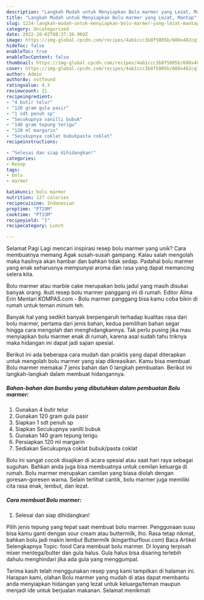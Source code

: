 ```yaml
---
description: "Langkah Mudah untuk Menyiapkan Bolu marmer yang Lezat, Mantap"
title: "Langkah Mudah untuk Menyiapkan Bolu marmer yang Lezat, Mantap"
slug: 1234-langkah-mudah-untuk-menyiapkan-bolu-marmer-yang-lezat-mantap
category: Uncategorized
date: 2022-10-02T08:37:26.969Z
image: https://img-global.cpcdn.com/recipes/4ab1ccc3b8f5805b/680x482cq70/bolu-marmer-foto-resep-utama.jpg
hideToc: false
enableToc: true
enableTocContent: false
thumbnail: https://img-global.cpcdn.com/recipes/4ab1ccc3b8f5805b/680x482cq70/bolu-marmer-foto-resep-utama.jpg
cover: https://img-global.cpcdn.com/recipes/4ab1ccc3b8f5805b/680x482cq70/bolu-marmer-foto-resep-utama.jpg
author: Admin
authorAv: notfound
ratingvalue: 4.3
reviewcount: 21
recipeingredient:
- "4 butir telur"
- "120 gram gula pasir"
- "1 sdt penuh sp"
- "Secukupnya vanilli bubuk"
- "140 gram tepung terigu"
- "120 ml margarin"
- "Secukupnya coklat bubukpasta coklat"
recipeinstructions:

- "Selesai dan siap dihidangkan!"
categories:
- Resep
tags:
- bolu
- marmer

katakunci: bolu marmer 
nutrition: 127 calories
recipecuisine: Indonesian
preptime: "PT29M"
cooktime: "PT33M"
recipeyield: "1"
recipecategory: Lunch

---
```



Selamat Pagi Lagi mencari inspirasi resep bolu marmer yang unik? Cara membuatnya memang Agak susah-susah gampang. Kalau salah mengolah maka hasilnya akan hambar dan bahkan tidak sedap. Padahal bolu marmer yang enak seharusnya mempunyai aroma dan rasa yang dapat memancing selera kita.


Bolu marmer atau marble cake merupakan bolu jadul yang masih disukai banyak orang. Ikuti resep bolu marmer panggang ini di rumah. Editor Alma Erin Mentari KOMPAS.com - Bolu marmer panggang bisa kamu coba bikin di rumah untuk teman minum teh.

Banyak hal yang sedikit banyak berpengaruh terhadap kualitas rasa dari bolu marmer, pertama dari jenis bahan, kedua pemilihan bahan segar hingga cara mengolah dan menghidangkannya. Tak perlu pusing jika mau menyiapkan bolu marmer enak di rumah, karena asal sudah tahu triknya maka hidangan ini dapat jadi sajian spesial.


Berikut ini ada beberapa cara mudah dan praktis yang dapat diterapkan untuk mengolah bolu marmer yang siap dikreasikan. Kamu bisa membuat Bolu marmer memakai 7 jenis bahan dan 0 langkah pembuatan. Berikut ini langkah-langkah dalam membuat hidangannya.

<!--inarticleads1-->

##### Bahan-bahan dan bumbu yang dibutuhkan dalam pembuatan Bolu marmer:

1. Gunakan 4 butir telur
1. Gunakan 120 gram gula pasir
1. Siapkan 1 sdt penuh sp
1. Siapkan Secukupnya vanilli bubuk
1. Gunakan 140 gram tepung terigu
1. Persiapkan 120 ml margarin
1. Sediakan Secukupnya coklat bubuk/pasta coklat


Bolu ini sangat cocok disajikan di acara spesial atau saat hari raya sebagai suguhan. Bahkan anda juga bisa membuatnya untuk cemilan keluarga di rumah. Bolu marmer merupakan camilan yang biasa diolah dengan goresan-goresen warna. Selain terlihat cantik, bolu marmer juga memiliki cita rasa enak, lembut, dan lezat. 

<!--inarticleads2-->

##### Cara membuat Bolu marmer:


1. Selesai dan siap dihidangkan!

Pilih jenis tepung yang tepat saat membuat bolu marmer. Penggunaan susu bisa kamu ganti dengan sour cream atau buttermilk, lho. Rasa tetap nikmat, bahkan bolu jadi makin lembut Buttermilk (kingarthurflour.com) Baca Artikel Selengkapnya Topic: food Cara membuat bolu marmer. Di loyang terpisah mixer mentega/butter dan gula halus. Gula halus bisa disaring terlebih dahulu menghindari jika ada gula yang menggumpal. 

Terima kasih telah menggunakan resep yang kami tampilkan di halaman ini. Harapan kami, olahan Bolu marmer yang mudah di atas dapat membantu anda menyiapkan hidangan yang lezat untuk keluarga/teman maupun menjadi ide untuk berjualan makanan. Selamat menikmati
